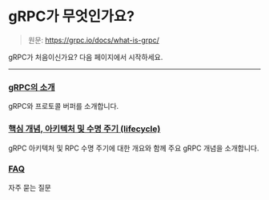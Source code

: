 # gRPC가 무엇인가요?

> 원문: https://grpc.io/docs/what-is-grpc/

gRPC가 처음이신가요? 다음 페이지에서 시작하세요.

---

### [gRPC의 소개](introduction-to-grpc.md)

gRPC와 프로토콜 버퍼를 소개합니다.



### [핵심 개념, 아키텍처 및 수명 주기 (lifecycle)](core-concepts-architecture-and-lifecycle.md)

gRPC 아키텍처 및 RPC 수명 주기에 대한 개요와 함께 주요 gRPC 개념을 소개합니다.



### [FAQ](faq.md)

자주 묻는 질문